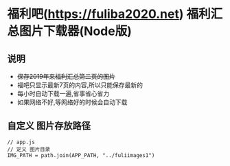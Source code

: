 # 福利吧(https://fuliba2020.net) 福利汇总图片下载器(Node版)

## 说明
- ~~保存2019年来福利汇总第二页的图片~~
- 福吧只显示最新7页的内容,所以只能保存最新的
- 每小时自动下载一遍,省事省心省力
- 如果网络不好,等网络好的时候会自动下载


## 自定义 图片存放路径
```
// app.js
// 定义 图片目录
IMG_PATH = path.join(APP_PATH, "../fuliimages1")
```